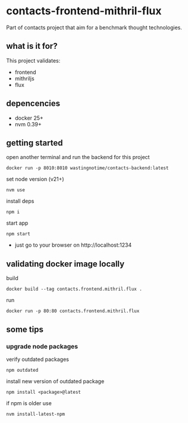 # contacts-frontend-mithril-flux

Part of contacts project that aim for a benchmark thought technologies.

## what is it for?

This project validates:
* frontend
* mithriljs
* flux


## depencencies
* docker 25+
* nvm 0.39+

## getting started

open another terminal and run the backend for this project
```
docker run -p 8010:8010 wastingnotime/contacts-backend:latest
```

set node version (v21+)
```
nvm use
```

install deps
```
npm i
```

start app
```
npm start
```

* just go to your browser on http://localhost:1234


## validating docker image locally

build
```
docker build --tag contacts.frontend.mithril.flux .
```

run
```
docker run -p 80:80 contacts.frontend.mithril.flux
```

## some tips

### upgrade node packages

verify outdated packages
```
npm outdated
```
install new version of outdated package
```
npm install <package>@latest
```
if npm is older use
```
nvm install-latest-npm
```